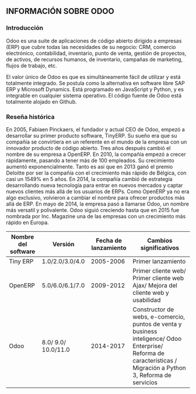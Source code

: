 ## INFORMACIÓN SOBRE ODOO

### Introducción

 Odoo es una suite de aplicaciones de código abierto dirigido a empresas (ERP) que cubre todas las necesidades de su negocio: CRM, comercio electrónico, contabilidad, inventario, punto de venta, gestión de proyectos, de activos, de recursos humanos, de inventario, campañas de marketing, flujos de trabajo, etc.  

El valor único de Odoo es que es simultáneamente fácil de utilizar y está totalmente integrado. Se postula como la alternativa en software libre  SAP ERP y Microsoft Dynamics. Está programado en JavaScript y Python, y es integrable en cualquier sistema operativo.  El código fuente de Odoo está totalmente alojado en Github.  

### Reseña histórica

En 2005, Fabiaen Pinckaers, el fundador y actual CEO de Odoo, empezó a desarrollar su primer producto software, TinyERP. Su sueño era que su compañía se convirtiera en un referente en el mundo de la empresa con un innovador producto de código abierto. Tres años después cambió el nombre de su empresa a OpenERP. En 2010, la compañía empezó a crecer rápidamente, pasando a tener más de 100 empleados. Su crecimiento aumentó exponencialmente. Tanto es así que en 2013 ganó el premio Deloitte por ser la compañía con el crecimiento más rápido de Bélgica, con casi un 1549% en 5 años. En 2014, la compañía cambió de estrategia desarrollando nueva tecnología para entrar en nuevos mercados y captar nuevos clientes más allá de los usuarios de ERPs. Como OpenERP ya no era algo exclusivo, volvieron a cambiar el nombre para ofrecer productos más allá de ERP. En mayo de 2014, la empresa pasó a llamarse Odoo, un nombre más versatil y polivalente. Odoo siguió creciendo hasta que en 2015 fue nombrada por Inc. Magazine una de las empresas con un crecimiento más rápido en Europa.


| Nombre del software | Versión | Fecha de lanzamiento | Cambios significativos |
|-----------------------------|-----------|------------------------------| -------------------------------|
| Tiny ERP | 1.0/2.0/3.0/4.0 | 2005-2006 | Primer lanzamiento |
| OpenERP | 5.0/6.0/6.1/7.0 | 2009-2012| Primer cliente web/ Primer cliente web Ajax/ Mejora del cliente web y usabilidad |
| Odoo | 8.0/ 9.0/ 10.0/11.0 | 2014-2017| Constructor de webs, e-comercio, puntos de venta y business inteligence/ Odoo Enterprise/ Reforma de características / Migración a Python 3, Reforma de servicios|